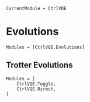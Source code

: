 ```@meta
CurrentModule = CtrlVQE
```

# Evolutions

```@autodocs
Modules = [CtrlVQE.Evolutions]
```

## Trotter Evolutions
```@autodocs
Modules = [
    CtrlVQE.Toggle,
    CtrlVQE.Direct,
]
```